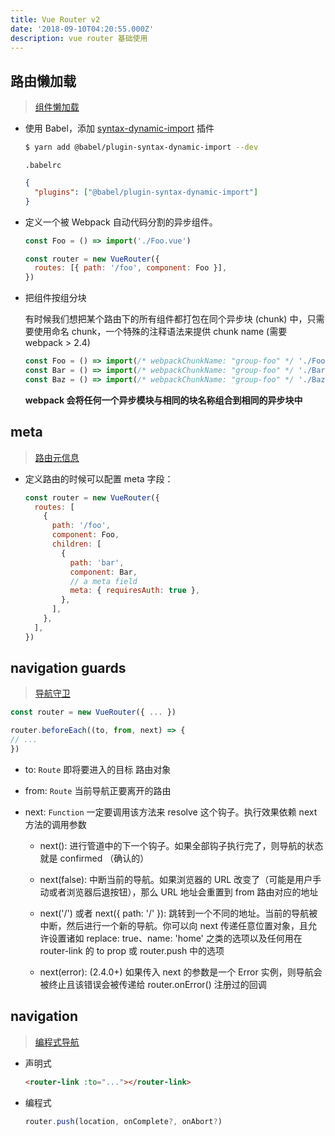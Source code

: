 ```yaml
---
title: Vue Router v2
date: '2018-09-10T04:20:55.000Z'
description: vue router 基础使用
---
```


## 路由懒加载

> [组件懒加载](https://router.vuejs.org/zh/guide/advanced/lazy-loading.html)

- 使用 Babel，添加 [syntax-dynamic-import](https://babeljs.io/docs/plugins/syntax-dynamic-import/) 插件

  ```bash
  $ yarn add @babel/plugin-syntax-dynamic-import --dev
  ```

  `.babelrc`

  ```json
  {
    "plugins": ["@babel/plugin-syntax-dynamic-import"]
  }
  ```

- 定义一个被 Webpack 自动代码分割的异步组件。

  ```js
  const Foo = () => import('./Foo.vue')

  const router = new VueRouter({
    routes: [{ path: '/foo', component: Foo }],
  })
  ```

- 把组件按组分块

  有时候我们想把某个路由下的所有组件都打包在同个异步块 (chunk) 中，只需要使用命名 chunk，一个特殊的注释语法来提供 chunk name (需要 webpack > 2.4)

  ```js
  const Foo = () => import(/* webpackChunkName: "group-foo" */ './Foo.vue')
  const Bar = () => import(/* webpackChunkName: "group-foo" */ './Bar.vue')
  const Baz = () => import(/* webpackChunkName: "group-foo" */ './Baz.vue')
  ```

  **webpack 会将任何一个异步模块与相同的块名称组合到相同的异步块中**

## meta

> [路由元信息](https://router.vuejs.org/zh-cn/advanced/meta.html)

- 定义路由的时候可以配置 meta 字段：

  ```js
  const router = new VueRouter({
    routes: [
      {
        path: '/foo',
        component: Foo,
        children: [
          {
            path: 'bar',
            component: Bar,
            // a meta field
            meta: { requiresAuth: true },
          },
        ],
      },
    ],
  })
  ```

## navigation guards

> [导航守卫](https://router.vuejs.org/zh-cn/advanced/navigation-guards.html)

```js
const router = new VueRouter({ ... })

router.beforeEach((to, from, next) => {
// ...
})
```

- to: `Route` 即将要进入的目标 路由对象

- from: `Route` 当前导航正要离开的路由

- next: `Function` 一定要调用该方法来 resolve 这个钩子。执行效果依赖 next 方法的调用参数

  - next(): 进行管道中的下一个钩子。如果全部钩子执行完了，则导航的状态就是 confirmed （确认的）

  - next(false): 中断当前的导航。如果浏览器的 URL 改变了（可能是用户手动或者浏览器后退按钮），那么 URL 地址会重置到 from 路由对应的地址

  - next('/') 或者 next({ path: '/' }): 跳转到一个不同的地址。当前的导航被中断，然后进行一个新的导航。你可以向 next 传递任意位置对象，且允许设置诸如 replace: true、name: 'home' 之类的选项以及任何用在 router-link 的 to prop 或 router.push 中的选项

  - next(error): (2.4.0+) 如果传入 next 的参数是一个 Error 实例，则导航会被终止且该错误会被传递给 router.onError() 注册过的回调

## navigation

> [编程式导航](https://router.vuejs.org/zh-cn/essentials/navigation.html)

- 声明式

  ```html
  <router-link :to="..."></router-link>
  ```

- 编程式

  ```js
  router.push(location, onComplete?, onAbort?)
  ```
